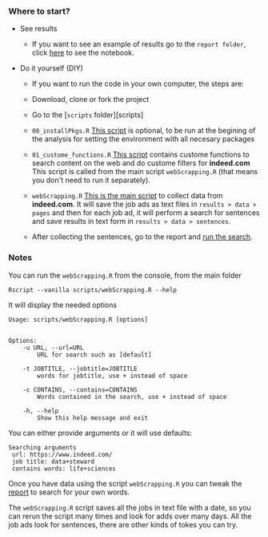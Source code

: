 ### Where to start?

- See results
    - If you want to see an example of results go to the `report folder`, 
click [here][report] to see the notebook.

- Do it yourself (DIY)
   - If you want to run the code in your own computer, the steps are:

   - Download, clone or fork the project 
   - Go to the [`scripts` folder][scripts]
   - `00_installPkgs.R` [This script][installPkgs] is optional, to be run at the 
begining of the analysis for setting the environment with all necesary packages
   - `01_custome_functions.R` [This script][customeFunctions] contains custome 
functions to search
content on the web and do custome filters for **indeed.com**
This script is called from the main script `webScrapping.R` (that means you 
don't need to run it separately).
   - `webScrapping.R` [This is the main script][webScrapping] 
to collect data from **indeed.com**.
It will save the job ads as text files in `results > data > pages` and then
for each job ad, it will perform a search for sentences and save results in text
form in `results > data > sentences`.
    - After collecting the sentences, go to the report and [run the search][reportRmd].


### Notes

You can run the `webScrapping.R` from the console, from the main folder

```
Rscript --vanilla scripts/webScrapping.R --help
```
It will display the needed options
```
Usage: scripts/webScrapping.R [options]


Options:
	-u URL, --url=URL
		URL for search such as [default]

	-t JOBTITLE, --jobtitle=JOBTITLE
		words for jobtitle, use + instead of space

	-c CONTAINS, --contains=CONTAINS
		Words contained in the search, use + instead of space

	-h, --help
		Show this help message and exit

```

You can either provide arguments or it will use defaults:

```
Searching arguments
 url: https://www.indeed.com/ 
 job title: data+steward 
 contains words: life+sciences 
```

Once you have data using the script `webScrapping.R` you can tweak the 
[report][reportRmd] to search for your own words.

The `webScrapping.R` script saves all the jobs in text file with a date, so you 
can rerun the script many times and look for adds over many days. 
All the job ads look for sentences, there are other kinds of tokes you can try.

[reportRmd]: https://github.com/orchid00/jobWordSearch/blob/master/report/sentenceSearch.Rmd
[report]: https://orchid00.github.io/jobWordSearch/report/sentenceSearch.nb.html
[installPkgs]: https://github.com/orchid00/jobWordSearch/blob/master/scripts/00_installPkgs.R 
[customeFunctions]: https://github.com/orchid00/jobWordSearch/blob/master/scripts/01_custome_functions.R 
[webScrapping]: https://github.com/orchid00/jobWordSearch/blob/master/scripts/webScrapping.R